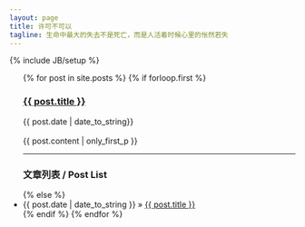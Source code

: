 ```yaml
---
layout: page
title: 许可不可以
tagline: 生命中最大的失去不是死亡，而是人活着时候心里的怅然若失
---
```

{% include JB/setup %} 

<ul class="posts">
  {% for post in site.posts %}
    {% if forloop.first %}
        <h3><a href="{{ BASE_PATH }}{{ post.url }}">{{ post.title }}</a></h3>
        {{ post.date | date_to_string}}
        <br><br>
        {{ post.content | only_first_p }}
        <hr />
        <h3>文章列表 / Post List</h3>
    {% else %}   
        <li><span>{{ post.date | date_to_string }}</span> &raquo; <a href="{{ BASE_PATH }}{{ post.url }}">{{ post.title }}</a></li> 
    {% endif %}
  {% endfor %}
</ul>
